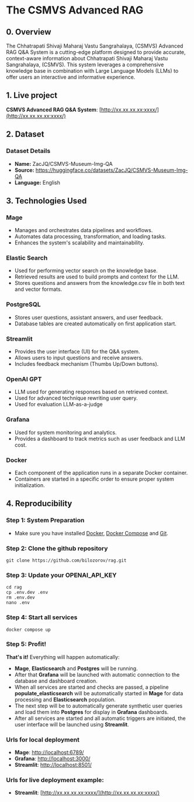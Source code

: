 
# The CSMVS Advanced RAG

## 0. Overview

The Chhatrapati Shivaji Maharaj Vastu Sangrahalaya, (CSMVS) Advanced RAG Q&A System is a cutting-edge platform designed to provide accurate, context-aware information about Chhatrapati Shivaji Maharaj Vastu Sangrahalaya, (CSMVS). This system leverages a comprehensive knowledge base in combination with Large Language Models (LLMs) to offer users an interactive and informative experience.

## 1. Live project
**CSMVS Advanced RAG Q&A System**: [http://xx.xx.xx.xx:xxxx/](http://xx.xx.xx.xx:xxxx/)

## 2. Dataset

### Dataset Details
- **Name:** ZacJQ/CSMVS-Museum-Img-QA
- **Source:** https://huggingface.co/datasets/ZacJQ/CSMVS-Museum-Img-QA
- **Language:** English


## 3. Technologies Used

### Mage
- Manages and orchestrates data pipelines and workflows.
- Automates data processing, transformation, and loading tasks.
- Enhances the system's scalability and maintainability.

### Elastic Search
- Used for performing vector search on the knowledge base.
- Retrieved results are used to build prompts and context for the LLM.
- Stores questions and answers from the knowledge.csv file in both text and vector formats.

### PostgreSQL
- Stores user questions, assistant answers, and user feedback.
- Database tables are created automatically on first application start.

### Streamlit
- Provides the user interface (UI) for the Q&A system.
- Allows users to input questions and receive answers.
- Includes feedback mechanism (Thumbs Up/Down buttons).

### OpenAI GPT
- LLM used for generating responses based on retrieved context.
- Used for advanced technique rewriting user query.
- Used for evaluation LLM-as-a-judge

### Grafana
- Used for system monitoring and analytics.
- Provides a dashboard to track metrics such as user feedback and LLM cost.

### Docker
- Each component of the application runs in a separate Docker container.
- Containers are started in a specific order to ensure proper system initialization.


## 4. Reproducibility

### Step 1: System Preparation
- Make sure you have installed [Docker](https://docs.docker.com/engine/install/), [Docker Compose](https://docs.docker.com/compose/install/) and [Git](https://git-scm.com/downloads).
### Step 2: Clone the github repository
```
git clone https://github.com/bilozorov/rag.git
```
### Step 3: Update your OPENAI_API_KEY
```
cd rag
cp .env.dev .env
rm .env.dev
nano .env
```

### Step 4: Start all services
```
docker compose up
```

### Step 5: Profit!
**That's it!** Everything will happen automatically:
- **Mage**, **Elasticsearch** and **Postgres** will be running.
- After that **Grafana** will be launched with automatic connection to the database and dashboard creation.
- When all services are started and checks are passed, a pipeline **populate_elasticsearch** will be automatically started in **Mage** for data processing and **Elasticsearch** population.
- The next step will be to automatically generate synthetic user queries and load them into **Postgres** for display in **Grafana** dashboards.
- After all services are started and all automatic triggers are initiated, the user interface will be launched using **Streamlit**.

### Urls for local deployment
- **Mage**: [http://localhost:6789/](http://localhost:6789/)
- **Grafana**: [http://localhost:3000/](http://localhost:3000/)
- **Streamlit**: [http://localhost:8501/](http://localhost:8501/)

### Urls for live deployment example:
- **Streamlit**: [http://xx.xx.xx.xx:xxxx/](http://xx.xx.xx.xx:xxxx/)